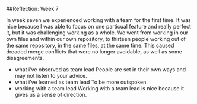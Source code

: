 ##Reflection: Week 7

In week seven we experienced working with a team for the first time. It was nice because I was able to focus on one particual feature and really perfect it, but it was challenging working as a whole. We went from working in our own files and within our own repository, to thirteen people working out of the same repository, in the same files, at the same time. This caused dreaded merge conflicts that were no longer avoidable, as well as some disagreements.

- what i've observed as team lead
People are set in their own ways and may not listen to your advice.
- what i've learned as team lead
To be more outspoken.
- working with a team lead
Working with a team lead is nice because it gives us a sense of direction. 
